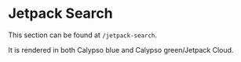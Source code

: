 # Jetpack Search

This section can be found at `/jetpack-search`. 

It is rendered in both Calypso blue and Calypso green/Jetpack Cloud.
